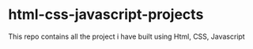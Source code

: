 # html-css-javascript-projects

This repo contains all the project i have built using Html, CSS, Javascript